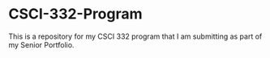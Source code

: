 # CSCI-332-Program
This is a repository for my CSCI 332 program that I am submitting as part of my Senior Portfolio.
